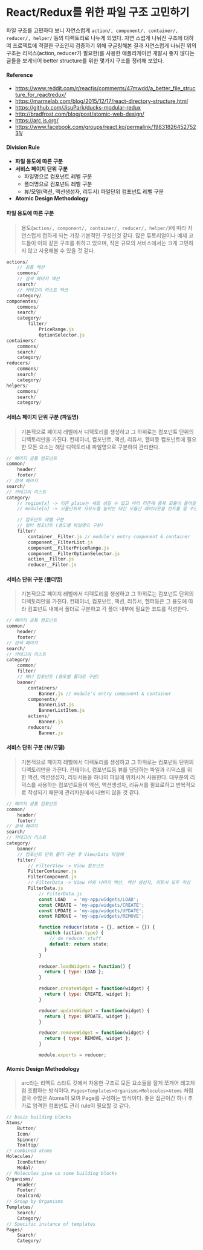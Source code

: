 # React/Redux를 위한 파일 구조 고민하기
<!-- 스노우화이트 프로젝트는 검색 개편 프로젝트로 검색 결과 페이지, 카테고리 리스트 페이지, 플렉시블 브라우저 페이지를 포함한다.
리액트를 사용하는 이유는 서버사이드 랜더링을 지원하고 동적으로 UI를 조합하여 사용하기에 유리하며 개발, 유지보수시 독립적인 컴포넌트로 신경쓸 부분이 적기 때문이다.
이러한 이유로 리액트를 사용하지만 컴포넌트의 재사용 역시 TradeOff를 야기한다고 생각하여 추후 발생할 이슈를 최소화 하며 유용하게 운용할 수 있는 접점을 고민할 필요가 있다고 생각하였다.
이러한 고민은 번들링과 컴포넌트 관련 리소스 작성을 위한 파일 구조에 영향이 있기 때문에 better file structure for reactredux 를 고민해 보았다. -->

파일 구조를 고민하다 보니 자연스럽게 `action/, component/, container/, reducer/, helper/` 등의 디렉토리로 나누게 되었다.
자연 스럽게 나눠진 구조에 대하여 프로젝트에 적절한 구조인지 검증하기 위해 구글링해본 결과 자연스럽게 나눠진 위의 구조는
리덕스(action, reducer가 필요한)를 사용한 애플리케이션 개발시 좋지 않다는 글들을 보게되어 better structure를 위한 몇가지 구조를 정리해 보았다.

#### Reference
- https://www.reddit.com/r/reactjs/comments/47mwdd/a_better_file_structure_for_reactredux/
- https://marmelab.com/blog/2015/12/17/react-directory-structure.html
- https://github.com/JisuPark/ducks-modular-redux
- http://bradfrost.com/blog/post/atomic-web-design/
- https://arc.js.org/
- https://www.facebook.com/groups/react.ko/permalink/1983182645275231/

#### Division Rule
- __파일 용도에 따른 구분__
- __서비스 페이지 단위 구분__
    - 파일명으로 컴포넌트 레벨 구분
    - 폴더명으로 컴포넌트 레벨 구분
    - 뷰/모델(액션, 액션생성자, 리듀서) 파일단위 컴포넌트 레벨 구분
- __Atomic Design Methodology__

#### 파일 용도에 따른 구분
> 용도(`action/, component/, container/, reducer/, helper/`)에 따라 자연스럽게 접하게 되는 가장 기본적인 구성인것 같다.
많은 튜토리얼이나 예제 코드들이 이와 같은 구조를 취하고 있으며, 작은 규모의 서비스에서는 크게 고민하지 않고 사용해볼 수 있을 것 같다.

```js
actions/
    // 공통 액션
    commons/
    // 검색 페이지 액션
    search/
    // 카테고리 리스트 액션
    category/
componentes/
    commons/
    search/
    category/
        filter/
            PriceRange.js
            OptionSelector.js
containers/
    commons/
    search/
    category/
reducers/
    commons/
    search/
    category/
helpers/
    commons/
    search/
    category/
```

#### 서비스 페이지 단위 구분 (파일명)
> 기본적으로 페이지 레벨에서 디렉토리를 생성하고 그 하위로는 컴포넌트 단위의 디렉토리만을 가진다.
컨테이너, 컴포넌트, 액션, 리듀서, 헬퍼등 컴포넌트에 필요한 모든 요소는 해당 디렉토리내 파일명으로 구분하여 관리한다.

```js
// 페이지 공통 컴포넌트
common/
    header/
    footer/
// 검색 페이지
search/
// 카테고리 리스트
category/
    // region[x] -> 리즌 place는 새로 생길 수 있고 여러 리즌에 중복 모듈이 들어갈 수 있으므로 리즌단위 X
    // module[o] -> 모듈단위로 자유도를 높이는 대신 모듈간 레이아웃을 컨트롤 할 수단이 필요함

    // 컴포넌트 레벨 구분
    // 필터 컴포넌트 (용도별 파일명으 구분)
    filter/
        container__Filter.js // module's entry component & container
        component__FilterList.js
        component__FilterPriceRange.js
        component__FilterOptionSelector.js
        action__Filter.js
        reducer__Filter.js
```
#### 서비스 단위 구분 (폴더명)
> 기본적으로 페이지 레벨에서 디렉토리를 생성하고 그 하위로는 컴포넌트 단위의 디렉토리만을 가진다.
컨테이너, 컴포넌트, 액션, 리듀서, 헬퍼등은 그 용도에 따라 컴포넌트 내에서 폴더로 구분하고 각 폴더 내부에 필요한 코드를 작성한다.

```js        
// 페이지 공통 컴포넌트
common/
    header/
    footer/
// 검색 페이지
search/
// 카테고리 리스트
category/
    common/
    filter/
    // 배너 컴포넌트 (용도별 폴더로 구분)
    banner/
        containers/
            Banner.js // module's entry component & container
        components/
            BannerList.js
            BannerListItem.js
        actions/
            Banner.js
        reducers/
            Banner.js
```
#### 서비스 단위 구분 (뷰/모델)
> 기본적으로 페이지 레벨에서 디렉토리를 생성하고 그 하위로는 컴포넌트 단위의 디렉토리만을 가진다.
컨테이너, 컴포넌트등 뷰를 담당하는 파일과 리덕스를 위한 액션, 액션생성자, 리듀서등을 하나의 파일에 위치시켜 사용한다.
대부분의 리덕스를 사용하는 컴포넌트들이 액션, 액션생성자, 리듀서를 필요로하고 반복적으로 작성되기 때문에 관리차원에서 나쁘지 않을 것 같다.

```js
// 페이지 공통 컴포넌트
common/
    header/
    footer/
// 검색 페이지
search/
// 카테고리 리스트
category/
    banner/
    // 컴포넌트 단위 폴더 구분 후 View/Data 파일에
    filter/
        // FilterView -> View 컴포넌트
        FilterContainer.js
        FilterComponent.js
        // FilterData -> View 이외 나머지 액션, 액션 생성자, 리듀서 모두 작성
        FilterData.js
            // FilterData.js
            const LOAD   = 'my-app/widgets/LOAD';
            const CREATE = 'my-app/widgets/CREATE';
            const UPDATE = 'my-app/widgets/UPDATE';
            const REMOVE = 'my-app/widgets/REMOVE';

            function reducer(state = {}, action = {}) {
              switch (action.type) {
                // do reducer stuff
                default: return state;
              }
            }

            reducer.loadWidgets = function() {
              return { type: LOAD };
            }

            reducer.createWidget = function(widget) {
              return { type: CREATE, widget };
            }

            reducer.updateWidget = function(widget) {
              return { type: UPDATE, widget };
            }

            reducer.removeWidget = function(widget) {
              return { type: REMOVE, widget };
            }

            module.exports = reducer;
```

#### Atomic Design Methodology
> arc라는 리액트 스타트 킷에서 차용한 구조로 모든 요소들을 잘게 쪼개어 레고처럼 조합하는 방식이다.
`Pages>Templates>Organisms>Molecules>Atoms` 처럼 결국 수많은 Atoms이 모여 Page를 구성하는 방식이다.
좋은 접근이긴 하나 추가로 엄격한 컴포넌트 관리 rule이 필요할 것 같다.

```js
// basic building blocks
Atoms/
    Button/
    Icon/
    Spinner/
    Tooltip/
// combined atoms
Molecules/
    IconButton/
    Modal/
// Molecules give us some building blocks
Organisms/
    Header/
    Footer/
    DealCard/
// Group by Organisms
Templates/
    Search/
    Category/
// Specific instance of templates
Pages/
    Search/
    Category/
```
